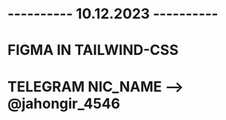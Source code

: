 # ---------- 10.12.2023 ----------

# FIGMA IN TAILWIND-CSS

# TELEGRAM NIC_NAME --> @jahongir_4546
